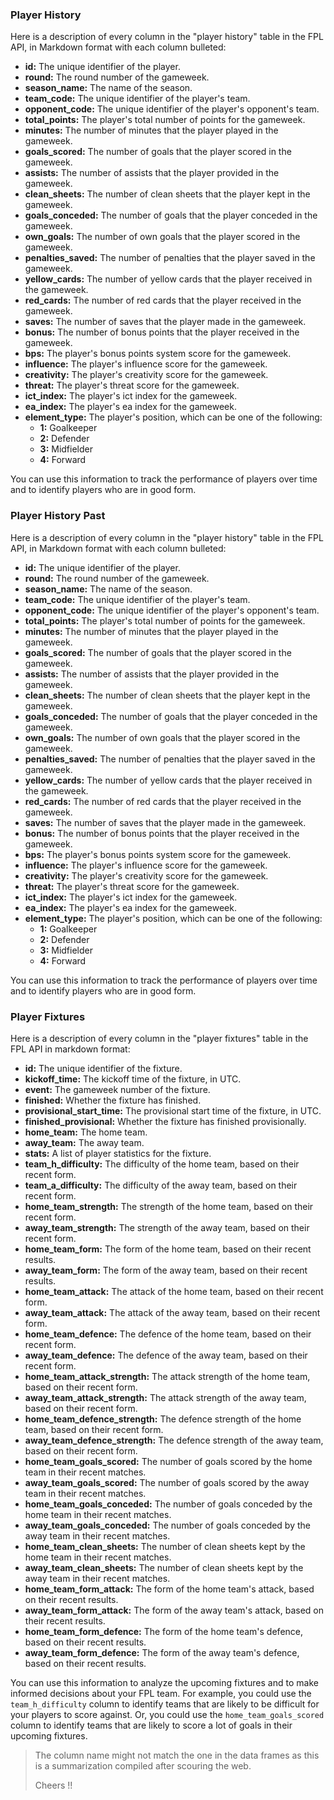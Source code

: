 ### Player History

Here is a description of every column in the "player history" table in the FPL API, in Markdown format with each column bulleted:

- **id:** The unique identifier of the player.
- **round:** The round number of the gameweek.
- **season_name:** The name of the season.
- **team_code:** The unique identifier of the player's team.
- **opponent_code:** The unique identifier of the player's opponent's team.
- **total_points:** The player's total number of points for the gameweek.
- **minutes:** The number of minutes that the player played in the gameweek.
- **goals_scored:** The number of goals that the player scored in the gameweek.
- **assists:** The number of assists that the player provided in the gameweek.
- **clean_sheets:** The number of clean sheets that the player kept in the gameweek.
- **goals_conceded:** The number of goals that the player conceded in the gameweek.
- **own_goals:** The number of own goals that the player scored in the gameweek.
- **penalties_saved:** The number of penalties that the player saved in the gameweek.
- **yellow_cards:** The number of yellow cards that the player received in the gameweek.
- **red_cards:** The number of red cards that the player received in the gameweek.
- **saves:** The number of saves that the player made in the gameweek.
- **bonus:** The number of bonus points that the player received in the gameweek.
- **bps:** The player's bonus points system score for the gameweek.
- **influence:** The player's influence score for the gameweek.
- **creativity:** The player's creativity score for the gameweek.
- **threat:** The player's threat score for the gameweek.
- **ict_index:** The player's ict index for the gameweek.
- **ea_index:** The player's ea index for the gameweek.
- **element_type:** The player's position, which can be one of the following:
    - **1:** Goalkeeper
    - **2:** Defender
    - **3:** Midfielder
    - **4:** Forward

You can use this information to track the performance of players over time and to identify players who are in good form.

### Player History Past

Here is a description of every column in the "player history" table in the FPL API, in Markdown format with each column bulleted:

- **id:** The unique identifier of the player.
- **round:** The round number of the gameweek.
- **season_name:** The name of the season.
- **team_code:** The unique identifier of the player's team.
- **opponent_code:** The unique identifier of the player's opponent's team.
- **total_points:** The player's total number of points for the gameweek.
- **minutes:** The number of minutes that the player played in the gameweek.
- **goals_scored:** The number of goals that the player scored in the gameweek.
- **assists:** The number of assists that the player provided in the gameweek.
- **clean_sheets:** The number of clean sheets that the player kept in the gameweek.
- **goals_conceded:** The number of goals that the player conceded in the gameweek.
- **own_goals:** The number of own goals that the player scored in the gameweek.
- **penalties_saved:** The number of penalties that the player saved in the gameweek.
- **yellow_cards:** The number of yellow cards that the player received in the gameweek.
- **red_cards:** The number of red cards that the player received in the gameweek.
- **saves:** The number of saves that the player made in the gameweek.
- **bonus:** The number of bonus points that the player received in the gameweek.
- **bps:** The player's bonus points system score for the gameweek.
- **influence:** The player's influence score for the gameweek.
- **creativity:** The player's creativity score for the gameweek.
- **threat:** The player's threat score for the gameweek.
- **ict_index:** The player's ict index for the gameweek.
- **ea_index:** The player's ea index for the gameweek.
- **element_type:** The player's position, which can be one of the following:
    - **1:** Goalkeeper
    - **2:** Defender
    - **3:** Midfielder
    - **4:** Forward

You can use this information to track the performance of players over time and to identify players who are in good form.

### Player Fixtures

Here is a description of every column in the "player fixtures" table in the FPL API in markdown format:

- **id:** The unique identifier of the fixture.
- **kickoff_time:** The kickoff time of the fixture, in UTC.
- **event:** The gameweek number of the fixture.
- **finished:** Whether the fixture has finished.
- **provisional_start_time:** The provisional start time of the fixture, in UTC.
- **finished_provisional:** Whether the fixture has finished provisionally.
- **home_team:** The home team.
- **away_team:** The away team.
- **stats:** A list of player statistics for the fixture.
- **team_h_difficulty:** The difficulty of the home team, based on their recent form.
- **team_a_difficulty:** The difficulty of the away team, based on their recent form.
- **home_team_strength:** The strength of the home team, based on their recent form.
- **away_team_strength:** The strength of the away team, based on their recent form.
- **home_team_form:** The form of the home team, based on their recent results.
- **away_team_form:** The form of the away team, based on their recent results.
- **home_team_attack:** The attack of the home team, based on their recent form.
- **away_team_attack:** The attack of the away team, based on their recent form.
- **home_team_defence:** The defence of the home team, based on their recent form.
- **away_team_defence:** The defence of the away team, based on their recent form.
- **home_team_attack_strength:** The attack strength of the home team, based on their recent form.
- **away_team_attack_strength:** The attack strength of the away team, based on their recent form.
- **home_team_defence_strength:** The defence strength of the home team, based on their recent form.
- **away_team_defence_strength:** The defence strength of the away team, based on their recent form.
- **home_team_goals_scored:** The number of goals scored by the home team in their recent matches.
- **away_team_goals_scored:** The number of goals scored by the away team in their recent matches.
- **home_team_goals_conceded:** The number of goals conceded by the home team in their recent matches.
- **away_team_goals_conceded:** The number of goals conceded by the away team in their recent matches.
- **home_team_clean_sheets:** The number of clean sheets kept by the home team in their recent matches.
- **away_team_clean_sheets:** The number of clean sheets kept by the away team in their recent matches.
- **home_team_form_attack:** The form of the home team's attack, based on their recent results.
- **away_team_form_attack:** The form of the away team's attack, based on their recent results.
- **home_team_form_defence:** The form of the home team's defence, based on their recent results.
- **away_team_form_defence:** The form of the away team's defence, based on their recent results.

You can use this information to analyze the upcoming fixtures and to make informed decisions about your FPL team. For example, you could use the `team_h_difficulty` column to identify teams that are likely to be difficult for your players to score against. Or, you could use the `home_team_goals_scored` column to identify teams that are likely to score a lot of goals in their upcoming fixtures.

> The column name might not match the one in the data frames as this is a summarization compiled after scouring the web. 
> 
> Cheers !!